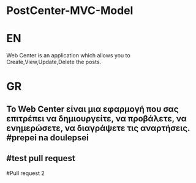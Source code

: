 # PostCenter-MVC-Model
# EN
Web Center is an application which allows you to Create,View,Update,Delete the posts.
# GR
Το Web Center είναι μια εφαρμογή που σας επιτρέπει να δημιουργείτε, να προβάλετε, να ενημερώσετε, να διαγράψετε τις αναρτήσεις.
#prepei na doulepsei
------
#test pull request
-------------------
#Pull request 2